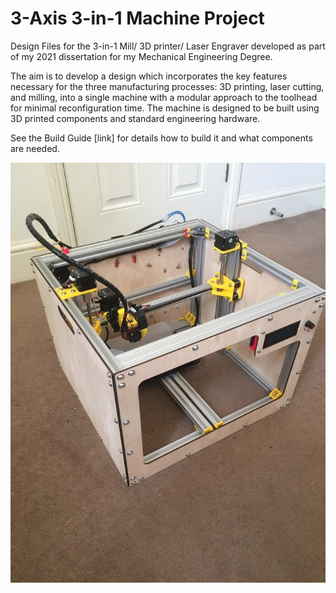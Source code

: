 # 3-Axis 3-in-1 Machine Project
Design Files for the 3-in-1 Mill/ 3D printer/ Laser Engraver developed as part of my 2021 dissertation for my Mechanical Engineering Degree.

The aim is to develop a design which incorporates the key features necessary for the three manufacturing processes: 3D printing, laser cutting, and milling, into a single machine with a modular approach to the toolhead for minimal reconfiguration time. The machine is designed to be built using 3D printed components and standard engineering hardware.

See the Build Guide [link] for details how to build it and what components are needed.

![test](/Images/FULL_ASSY_1.JPG)
